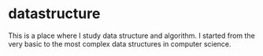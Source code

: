 # datastructure
This is a place where I study data structure and algorithm. I started from the very basic to the most complex data structures in computer science.
